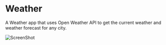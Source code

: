 # Weather
A Weather app that uses Open Weather API to get the current weather and weather forecast for any city.

![ScreenShot](https://raw.github.com/juanpablofernandez/Weather/blob/master/img.png)
